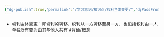 ```yaml
---
{"dg-publish":true,"permalink":"/学习笔记/知识点/权利主体变更/","dgPassFrontmatter":true,"noteIcon":""}
---
```


- 权利主体变更：即权利的转移，权利从一方转移至另一方，也包括权利由一人单独所有变为由其与他人共有 #背诵/概念 
